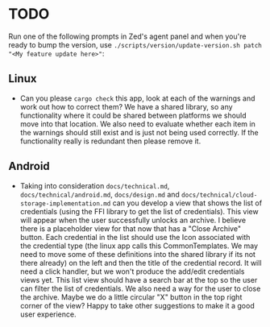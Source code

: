 # TODO

Run one of the following prompts in Zed's agent panel and when you're ready to bump the version, use `./scripts/version/update-version.sh patch "<My feature update here>"`:


## Linux
- Can you please `cargo check` this app, look at each of the warnings and work out how to correct them? We have a shared library, so any functionality where it could be shared between platforms we should move into that location. We also need to evaluate whether each item in the warnings should still exist and is just not being used correctly. If the functionality really is redundant then please remove it.


## Android
- Taking into consideration `docs/technical.md`, `docs/technical/android.md`, `docs/design.md` and `docs/technical/cloud-storage-implementation.md` can you develop a view that shows the list of credentials (using the FFI library to get the list of credentials). This view will appear when the user successfully unlocks an archive. I believe there is a placeholder view for that now that has a "Close Archive" button. Each credential in the list should use the Icon associated with the credential type (the linux app calls this CommonTemplates. We may need to move some of these definitions into the shared library if its not there already) on the left and then the title of the credential record. It will need a click handler, but we won't produce the add/edit credentials views yet. This list view should have a search bar at the top so the user can filter the list of credentials. We also need a way for the user to close the archive. Maybe we do a little circular "X" button in the top right corner of the view? Happy to take other suggestions to make it a good user experience.
